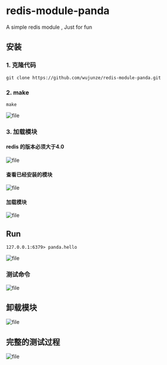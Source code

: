 # redis-module-panda
A simple redis module ,  Just for fun


## 安装

### 1. 克隆代码
```shell
git clone https://github.com/wujunze/redis-module-panda.git
```

### 2. make

```shell
make
```
![file](https://lccdn.phphub.org/uploads/images/201808/02/4269/qRNCt1mHsv.png?imageView2/2/w/1240/h/0)

### 3. 加载模块
#### **redis 的版本必须大于4.0**
![file](https://lccdn.phphub.org/uploads/images/201808/02/4269/IdZcO3smEJ.png?imageView2/2/w/1240/h/0)



#### **查看已经安装的模块**

![file](https://lccdn.phphub.org/uploads/images/201808/02/4269/810F0VxWrb.png?imageView2/2/w/1240/h/0)

#### **加载模块**
![file](https://lccdn.phphub.org/uploads/images/201808/02/4269/b6KcPo9sNS.png?imageView2/2/w/1240/h/0)

## Run
```shell
127.0.0.1:6379> panda.hello
```
![file](https://lccdn.phphub.org/uploads/images/201808/02/4269/ixDzmdiwkB.png?imageView2/2/w/1240/h/0)

### 测试命令
![file](https://lccdn.phphub.org/uploads/images/201808/02/4269/BXwiAJl3YW.png?imageView2/2/w/1240/h/0)

## 卸载模块
![file](https://lccdn.phphub.org/uploads/images/201808/02/4269/G6RCOu56cc.png?imageView2/2/w/1240/h/0)


## 完整的测试过程
![file](https://lccdn.phphub.org/uploads/images/201808/02/4269/uQIBFfjlIG.png?imageView2/2/w/1240/h/0)




